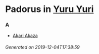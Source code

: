 # Padorus in [Yuru Yuri](https://myanimelist.net/manga/11593/Yuru_Yuri)

### A
* [Akari Akaza](https://github.com/shadow578/Project-Padoru/blob/master/table-of-contents/characters/AkariAkaza.md)

###### Generated on 2019-12-04T17:38:59

